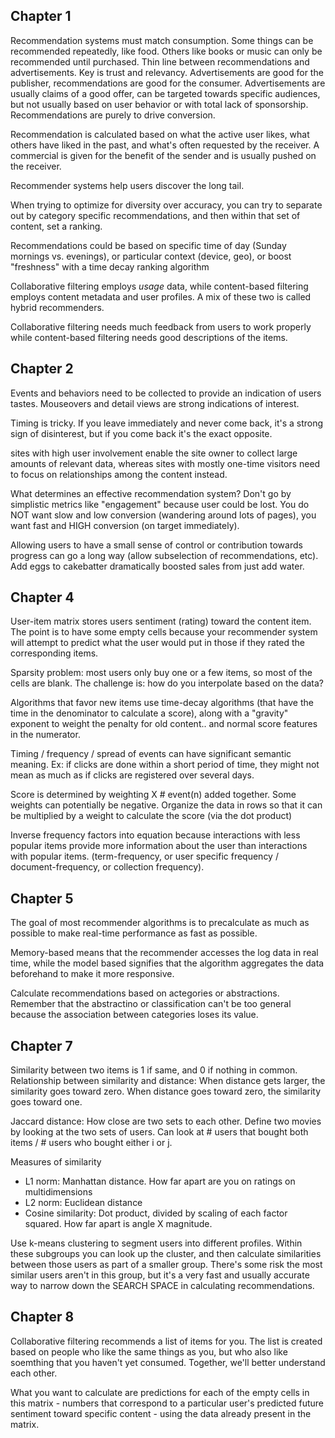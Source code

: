 ## Chapter 1
Recommendation systems must match consumption. Some things can be recommended repeatedly, like food. Others like books or music can only be recommended until purchased.
Thin line between recommendations and advertisements. Key is trust and relevancy. Advertisements are good for the publisher, recommendations are good for the consumer. Advertisements are usually claims of a good offer, can be targeted towards specific audiences, but not usually based on user behavior or with total lack of sponsorship. Recommendations are purely to drive conversion.

Recommendation is calculated based on what the active user likes, what others have liked in the past, and what's often requested by the receiver. A commercial is given for the benefit of the sender and is usually pushed on the receiver.

Recommender systems help users discover the long tail.

When trying to optimize for diversity over accuracy, you can try to separate out by category specific recommendations, and then within that set of content, set a ranking.

Recommendations could be based on specific time of day (Sunday mornings vs. evenings), or particular context (device, geo), or boost "freshness" with a time decay ranking algorithm

Collaborative filtering employs *usage* data, while content-based filtering employs content metadata and user profiles. A mix of these two is called hybrid recommenders.

Collaborative filtering needs much feedback from users to work properly while content-based filtering needs good descriptions of the items.

## Chapter 2

Events and behaviors need to be collected to provide an indication of users tastes. Mouseovers and detail views are strong indications of interest.

Timing is tricky. If you leave immediately and never come back, it's a strong sign of disinterest, but if you come back it's the exact opposite.

sites with high user involvement enable the site owner to collect large amounts of relevant data, whereas sites with mostly one-time visitors need to focus on relationships among the content instead.

What determines an effective recommendation system? Don't go by simplistic metrics like "engagement" because user could be lost. You do NOT want slow and low conversion (wandering around lots of pages), you want fast and HIGH conversion (on target immediately). 

Allowing users to have a small sense of control or contribution towards progress can go a long way (allow subselection of recommendations, etc). Add eggs to cakebatter dramatically boosted sales from just add water.

## Chapter 4

User-item matrix stores users sentiment (rating) toward the content item. The point is to have some empty cells because your recommender system will attempt to predict what the user would put in those if they rated the corresponding items.

Sparsity problem: most users only buy one or a few items, so most of the cells are blank. The challenge is: how do you interpolate based on the data?

Algorithms that favor new items use time-decay algorithms (that have the time in the denominator to calculate a score), along with a "gravity" exponent to weight the penalty for old content.. and normal score features in the numerator.

Timing / frequency / spread of events can have significant semantic meaning. Ex: if clicks are done within a short period of time, they might not mean as much as if clicks are registered over several days.

Score is determined by weighting X # event(n) added together. Some weights can potentially be negative. Organize the data in rows so that it can be multiplied by a weight to calculate the score (via the dot product)

Inverse frequency factors into equation because interactions with less popular items provide more information about the user than interactions with popular items. (term-frequency, or user specific frequency / document-frequency, or collection frequency).

## Chapter 5

The goal of most recommender algorithms is to precalculate as much as possible to make real-time performance as fast as possible.

Memory-based means that the recommender accesses the log data in real time, while the model based signifies that the algorithm aggregates the data beforehand to make it more responsive.

Calculate recommendations based on actegories or abstractions. Remember that the abstractino or classification can't be too general because the association between categories loses its value. 

## Chapter 7

Similarity between two items is 1 if same, and 0 if nothing in common. Relationship between similarity and distance: When distance gets larger, the similarity goes toward zero. When distance goes toward zero, the similarity goes toward one.

Jaccard distance: How close are two sets to each other. Define two movies by looking at the two sets of users. Can look at # users that bought both items / # users who bought either i or j.

Measures of similarity
- L1 norm: Manhattan distance. How far apart are you on ratings on multidimensions
- L2 norm: Euclidean distance
- Cosine similarity: Dot product, divided by scaling of each factor squared. How far apart is angle X magnitude.

Use k-means clustering to segment users into different profiles. Within these subgroups you can look up the cluster, and then calculate similarities between those users as part of a smaller group. There's some risk the most similar users aren't in this group, but it's a very fast and usually accurate way to narrow down the SEARCH SPACE in calculating recommendations.

## Chapter 8

Collaborative filtering recommends a list of items for you. The list is created based on people who like the same things as you, but who also like soemthing that you haven't yet consumed. Together, we'll better understand each other.

What you want to calculate are predictions for each of the empty cells in this matrix - numbers that correspond to a particular user's predicted future sentiment toward specific content - using the data already present in the matrix.
